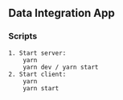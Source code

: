 ## Data Integration App
### Scripts
    1. Start server:
        yarn
        yarn dev / yarn start
    2. Start client:
        yarn 
        yarn start